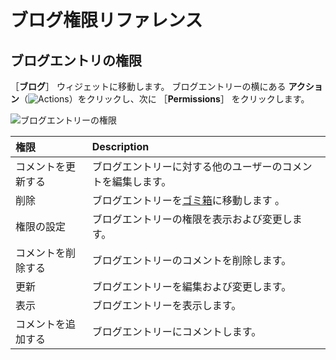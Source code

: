 # ブログ権限リファレンス

<!-- Really missing an introductory statement here -->

## ブログエントリの権限

［**ブログ**］ ウィジェットに移動します。 ブログエントリーの横にある **アクション**（![Actions](../../images/icon-actions.png)）をクリックし、次に ［**Permissions**］ をクリックします。

![ブログエントリーの権限](./blog-permissions-reference/images/01.png)

| 権限        | Description                                                    |
|:--------- |:-------------------------------------------------------------- |
| コメントを更新する | ブログエントリーに対する他のユーザーのコメントを編集します。                                 |
| 削除        | ブログエントリーを[ゴミ箱](../recycle-bin/recycle-bin-overview.md)に移動します 。 |
| 権限の設定     | ブログエントリーの権限を表示および変更します。                                        |
| コメントを削除する | ブログエントリーのコメントを削除します。                                           |
| 更新        | ブログエントリーを編集および変更します。                                           |
| 表示        | ブログエントリーを表示します。                                                |
| コメントを追加する | ブログエントリーにコメントします。                                              |
